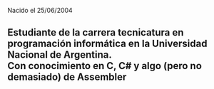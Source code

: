 Nacido el 25/06/2004<br>

Estudiante de la carrera tecnicatura en programación informática en la Universidad Nacional de Argentina.<br>
Con conocimiento en C, C# y algo (pero no demasiado) de Assembler<br>
-
